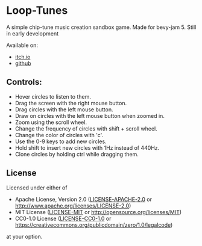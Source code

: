 # Loop-Tunes
A simple chip-tune music creation sandbox game. Made for bevy-jam 5. Still in early development

Available on:

- [itch.io](https://bcmpinc.itch.io/loop-tunes)
- [github](https://github.com/bcmpinc/looptunes)

## Controls:

- Hover circles to listen to them.
- Drag the screen with the right mouse button.
- Drag circles with the left mouse button.
- Draw on circles with the left mouse button when zoomed in.
- Zoom using the scroll wheel.
- Change the frequency of circles with shift + scroll wheel.
- Change the color of circles with 'c'.
- Use the 0-9 keys to add new circles.
- Hold shift to insert new circles with 1Hz instead of 440Hz.
- Clone circles by holding ctrl while dragging them.

## License

Licensed under either of

* Apache License, Version 2.0
   ([LICENSE-APACHE-2.0](LICENSE-Apache-2.0) or <http://www.apache.org/licenses/LICENSE-2.0>)
* MIT License
   ([LICENSE-MIT](LICENSE-MIT) or <http://opensource.org/licenses/MIT>)
* CC0-1.0 License
   ([LICENSE-CC0-1.0](LICENSE-CC0-1.0) or <https://creativecommons.org/publicdomain/zero/1.0/legalcode>)

at your option.

